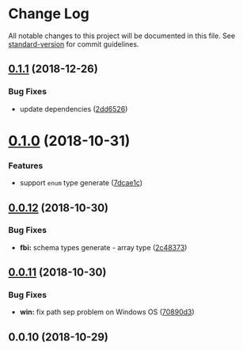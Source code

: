 # Change Log

All notable changes to this project will be documented in this file. See [standard-version](https://github.com/conventional-changelog/standard-version) for commit guidelines.

<a name="0.1.1"></a>
## [0.1.1](https://github.com/neikvon/fbi-project-graphql/compare/v0.1.0...v0.1.1) (2018-12-26)


### Bug Fixes

* update dependencies ([2dd6526](https://github.com/neikvon/fbi-project-graphql/commit/2dd6526))



<a name="0.1.0"></a>
# [0.1.0](https://github.com/neikvon/fbi-project-graphql/compare/v0.0.12...v0.1.0) (2018-10-31)


### Features

* support `enum` type generate ([7dcae1c](https://github.com/neikvon/fbi-project-graphql/commit/7dcae1c))



<a name="0.0.12"></a>
## [0.0.12](https://github.com/neikvon/fbi-project-graphql/compare/v0.0.11...v0.0.12) (2018-10-30)


### Bug Fixes

* **fbi:** schema types generate - array type ([2c48373](https://github.com/neikvon/fbi-project-graphql/commit/2c48373))



<a name="0.0.11"></a>
## [0.0.11](https://github.com/neikvon/fbi-project-graphql/compare/v0.0.10...v0.0.11) (2018-10-30)


### Bug Fixes

* **win:** fix path sep problem on Windows OS ([70890d3](https://github.com/neikvon/fbi-project-graphql/commit/70890d3))



<a name="0.0.10"></a>
## 0.0.10 (2018-10-29)
